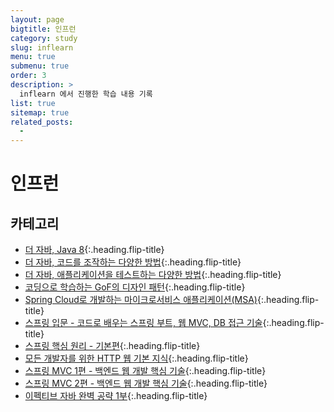 ```yaml
---
layout: page
bigtitle: 인프런
category: study
slug: inflearn
menu: true
submenu: true
order: 3
description: >
  inflearn 에서 진행한 학습 내용 기록
list: true
sitemap: true
related_posts:
  - 
---
```

# 인프런

## 카테고리

* [더 자바, Java 8]{:.heading.flip-title}
* [더 자바, 코드를 조작하는 다양한 방법]{:.heading.flip-title}
* [더 자바, 애플리케이션을 테스트하는 다양한 방법]{:.heading.flip-title}
* [코딩으로 학습하는 GoF의 디자인 패턴]{:.heading.flip-title}
* [Spring Cloud로 개발하는 마이크로서비스 애플리케이션(MSA)]{:.heading.flip-title}
* [스프링 입문 - 코드로 배우는 스프링 부트, 웹 MVC, DB 접근 기술]{:.heading.flip-title}
* [스프링 핵심 원리 - 기본편]{:.heading.flip-title}
* [모든 개발자를 위한 HTTP 웹 기본 지식]{:.heading.flip-title}
* [스프링 MVC 1편 - 백엔드 웹 개발 핵심 기술]{:.heading.flip-title}
* [스프링 MVC 2편 - 백엔드 웹 개발 핵심 기술]{:.heading.flip-title}
* [이펙티브 자바 완벽 공략 1부]{:.heading.flip-title}


[더 자바, Java 8]: /the-java8/
[더 자바, 코드를 조작하는 다양한 방법]: /the-java-code-manipulation/
[더 자바, 애플리케이션을 테스트하는 다양한 방법]: /the-java-test-application/
[코딩으로 학습하는 GoF의 디자인 패턴]: /gof-design-pattern/
[Spring Cloud로 개발하는 마이크로서비스 애플리케이션(MSA)]: /spring-cloud-msa/
[스프링 입문 - 코드로 배우는 스프링 부트, 웹 MVC, DB 접근 기술]: /spring-introduction/
[스프링 핵심 원리 - 기본편]: /spring-core-basics/
[모든 개발자를 위한 HTTP 웹 기본 지식]: /http-web-basics/
[스프링 MVC 1편 - 백엔드 웹 개발 핵심 기술]: /spring-mvc-part1/
[스프링 MVC 2편 - 백엔드 웹 개발 핵심 기술]: /spring-mvc-part2/
[이펙티브 자바 완벽 공략 1부]: /effective-java1/

